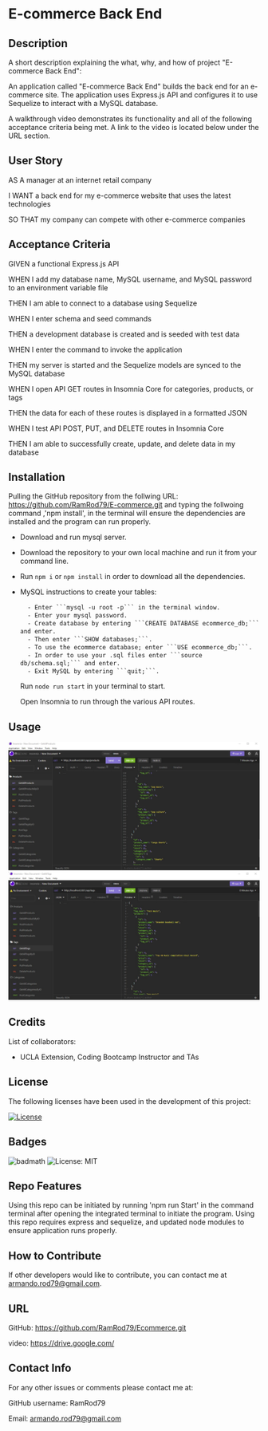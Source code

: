 # E-commerce Back End 

## Description

A short description explaining the what, why, and how of project "E-commerce Back End":

An application called "E-commerce Back End" builds the back end for an e-commerce site. The application uses Express.js API and configures it to use Sequelize to interact with a MySQL database.

A walkthrough video demonstrates its functionality and all of the following acceptance criteria being met. A link to the video is located below under the URL section.

## User Story

AS A manager at an internet retail company

I WANT a back end for my e-commerce website that uses the latest technologies

SO THAT my company can compete with other e-commerce companies

## Acceptance Criteria

GIVEN a functional Express.js API

WHEN I add my database name, MySQL username, and MySQL password to an environment variable file

THEN I am able to connect to a database using Sequelize

WHEN I enter schema and seed commands

THEN a development database is created and is seeded with test data

WHEN I enter the command to invoke the application

THEN my server is started and the Sequelize models are synced to the MySQL database

WHEN I open API GET routes in Insomnia Core for categories, products, or tags

THEN the data for each of these routes is displayed in a formatted JSON

WHEN I test API POST, PUT, and DELETE routes in Insomnia Core

THEN I am able to successfully create, update, and delete data in my database


## Installation

Pulling the GitHub repository from the follwing URL: https://github.com/RamRod79/E-commerce.git and typing the follwoing command ,'npm install', in the terminal will ensure the dependencies are installed and the program can run properly.

- Download and run mysql server.

- Download the repository to your own local machine and run it from your command line.

- Run ```npm i``` or ```npm install``` in order to download all the dependencies.

- MySQL instructions to create your tables:

        - Enter ```mysql -u root -p``` in the terminal window.
        - Enter your mysql password. 
        - Create database by entering ```CREATE DATABASE ecommerce_db;``` and enter.
        - Then enter ```SHOW databases;```.
        - To use the ecommerce database; enter ```USE ecommerce_db;```.
        - In order to use your .sql files enter ```source db/schema.sql;``` and enter.
        - Exit MySQL by entering ```quit;```.
  
  Run ```node run start``` in your terminal to start.

  Open Insomnia to run through the various API routes.

## Usage

![Screenshot of app being used.](./assets/images/Screenshot01.jpg)
![Screenshot of app being used.](./assets/images/Screenshot02.jpg)

## Credits

List of collaborators:

- UCLA Extension, Coding Bootcamp Instructor and TAs

## License

The following licenses have been used in the development of this project:

[![License](https://img.shields.io/badge/License-MIT-success)](https://opensource.org/licenses/MIT)

## Badges

![badmath](https://img.shields.io/github/languages/top/lernantino/badmath)
![License: MIT](https://img.shields.io/badge/License-MIT-success)

## Repo Features

Using this repo can be initiated by running 'npm run Start' in the command terminal after opening the integrated terminal to initiate the program. Using this repo requires express and sequelize, and updated node modules to ensure application runs properly.

## How to Contribute

If other developers would like to contribute, you can contact me at armando.rod79@gmail.com.

## URL
GitHub: https://github.com/RamRod79/Ecommerce.git

video: https://drive.google.com/

## Contact Info

For any other issues or comments please contact me at:

GitHub username: RamRod79

Email: armando.rod79@gmail.com